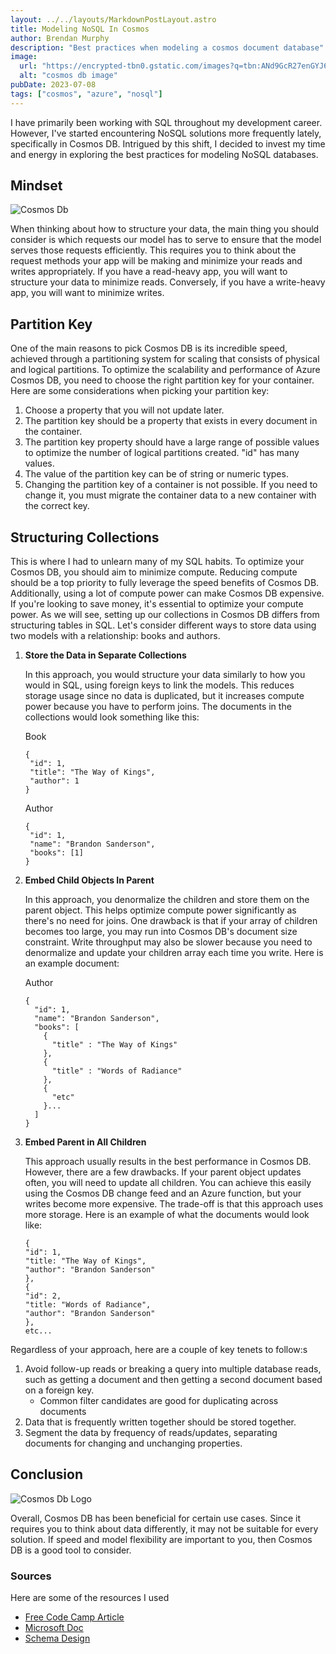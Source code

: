 ```yaml
---
layout: ../../layouts/MarkdownPostLayout.astro
title: Modeling NoSQL In Cosmos
author: Brendan Murphy
description: "Best practices when modeling a cosmos document database"
image:
  url: "https://encrypted-tbn0.gstatic.com/images?q=tbn:ANd9GcR27enGYJ6xAG8Q1eBW5_DUE0FphnHbqRdKIgcfvNdUnrBf8wBfZjBVsNBkFdU0AeSFY7c&usqp=CAU"
  alt: "cosmos db image"
pubDate: 2023-07-08
tags: ["cosmos", "azure", "nosql"]
---
```


I have primarily been working with SQL throughout my development career. However, I've started encountering NoSQL solutions more frequently lately, specifically in Cosmos DB. Intrigued by this shift, I decided to invest my time and energy in exploring the best practices for modeling NoSQL databases.

## Mindset

![Cosmos Db](https://www.freecodecamp.org/news/content/images/2022/06/1_mGWQfH9O34wfTQ-cpng7ZA.png "Cosmos")

When thinking about how to structure your data, the main thing you should consider is which requests our model has to serve to ensure that the model serves those requests efficiently. This requires you to think about the request methods your app will be making and minimize your reads and writes appropriately. If you have a read-heavy app, you will want to structure your data to minimize reads. Conversely, if you have a write-heavy app, you will want to minimize writes.

## Partition Key

One of the main reasons to pick Cosmos DB is its incredible speed, achieved through a partitioning system for scaling that consists of physical and logical partitions. To optimize the scalability and performance of Azure Cosmos DB, you need to choose the right partition key for your container. Here are some considerations when picking your partition key:

1. Choose a property that you will not update later.
2. The partition key should be a property that exists in every document in the container.
3. The partition key property should have a large range of possible values to optimize the number of logical partitions created. "id" has many values.
4. The value of the partition key can be of string or numeric types.
5. Changing the partition key of a container is not possible. If you need to change it, you must migrate the container data to a new container with the correct key.

## Structuring Collections

This is where I had to unlearn many of my SQL habits. To optimize your Cosmos DB, you should aim to minimize compute. Reducing compute should be a top priority to fully leverage the speed benefits of Cosmos DB. Additionally, using a lot of compute power can make Cosmos DB expensive. If you're looking to save money, it's essential to optimize your compute power. As we will see, setting up our collections in Cosmos DB differs from structuring tables in SQL. Let's consider different ways to store data using two models with a relationship: books and authors.

1. **Store the Data in Separate Collections**

   In this approach, you would structure your data similarly to how you would in SQL, using foreign keys to link the models. This reduces storage usage since no data is duplicated, but it increases compute power because you have to perform joins. The documents in the collections would look something like this:

   Book

   ```
   {
    "id": 1,
    "title": "The Way of Kings",
    "author": 1
   }
   ```

   Author

   ```
   {
    "id": 1,
    "name": "Brandon Sanderson",
    "books": [1]
   }
   ```

2. **Embed Child Objects In Parent**

   In this approach, you denormalize the children and store them on the parent object. This helps optimize compute power significantly as there's no need for joins. One drawback is that if your array of children becomes too large, you may run into Cosmos DB's document size constraint. Write throughput may also be slower because you need to denormalize and update your children array each time you write. Here is an example document:

   Author

   ```
   {
     "id": 1,
     "name": "Brandon Sanderson",
     "books": [
       {
         "title" : "The Way of Kings"
       },
       {
         "title" : "Words of Radiance"
       },
       {
         "etc"
       }...
     ]
   }
   ```

3. **Embed Parent in All Children**

   This approach usually results in the best performance in Cosmos DB. However, there are a few drawbacks. If your parent object updates often, you will need to update all children. You can achieve this easily using the Cosmos DB change feed and an Azure function, but your writes become more expensive. The trade-off is that this approach uses more storage. Here is an example of what the documents would look like:

   ```
   {
   "id": 1,
   "title: "The Way of Kings",
   "author": "Brandon Sanderson"
   },
   {
   "id": 2,
   "title: "Words of Radiance",
   "author": "Brandon Sanderson"
   },
   etc...
   ```

Regardless of your approach, here are a couple of key tenets to follow:s

1. Avoid follow-up reads or breaking a query into multiple database reads, such as getting a document and then getting a second document based on a foreign key.
   - Common filter candidates are good for duplicating across documents
2. Data that is frequently written together should be stored together.
3. Segment the data by frequency of reads/updates, separating documents for changing and unchanging properties.

## Conclusion

![Cosmos Db Logo](https://encrypted-tbn0.gstatic.com/images?q=tbn:ANd9GcTELZ7HqtcGK11nvbHdE07zPY0oEm5VeNBw1SZImePf&swebp/1*oDgPd01FKboRjQA19CZYIw.png "Cosmos Db")

Overall, Cosmos DB has been beneficial for certain use cases. Since it requires you to think about data differently, it may not be suitable for every solution. If speed and model flexibility are important to you, then Cosmos DB is a good tool to consider.

### Sources

Here are some of the resources I used

- [Free Code Camp Article](https://www.freecodecamp.org/news/a-beginners-guide-to-azure-cosmosdb/#:~:text=Each%20item%20in%20Cosmos%20DB,can%20also%20be%20nested%20fields.)
- [Microsoft Doc](https://learn.microsoft.com/en-us/azure/cosmos-db/nosql/model-partition-example)
- [Schema Design](https://www.youtube.com/watch?v=bKDaL-GRSAM)
